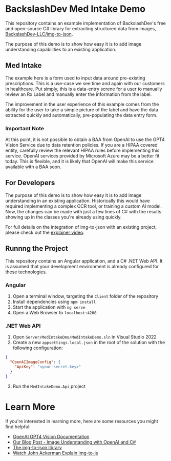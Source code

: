# BackslashDev Med Intake Demo

This repository contains an example implementation of BackslashDev's free and open-source C# library for extracting structured data from images, [BackslashDev-LLC/img-to-json](https://github.com/BackslashDev-LLC/img-to-json).

The purpose of this demo is to show how easy it is to add image understanding capabilities to an existing application.

## Med Intake

The example here is a form used to input data around pre-existing prescriptions. This is a use-case we see time and again with our customers in healthcare. Put simply, this is a data-entry screne for a user to manually review an Rx Label and manually enter the information from the label.

The improvement in the user experience of this example comes from the ability for the user to take a simple picture of the label and have the data extracted quickly and automatically, pre-populating the data entry form.

### Important Note

At this point, it is not possible to obtain a BAA from OpenAI to use the GPT4 Vision Service due to data retention policies. If you are a HIPAA covered entity, carefully review the relevant HIPAA rules before implementing this service. OpenAI services provided by Microsoft Azure may be a better fit today. This is flexible, and it is likely that OpenAI will make this service available with a BAA soon.

## For Developers

The purpose of this demo is to show how easy it is to add image understanding in an existing application. Historically this would have required implementing a complex OCR tool, or training a custom AI model. Now, the changes can be made with just a few lines of C# with the results showing up in the classes you're already using quickly.

For full details on the integration of img-to-json with an existing project, please check out the [explainer video]().

## Runnng the Project

This repository contains an Angular application, and a C# .NET Web API. It is assumed that your development environment is already configured for these technologies.

### Angular

1. Open a terminal window, targeting the `Client` folder of the repository
1. Install dependencies using `npm install`
1. Start the application with `ng serve`
1. Open a Web Browser to `localhost:4200`

### .NET Web API

1. Open `Server/MedIntakeDmo/MedIntakeDemo.sln` in Visual Studio 2022
1. Create a new `appsettings.local.json` in the root of the solution with the following configuration:

```json
{
  "OpenAIImageConfig": {
    "ApiKey": "<your-secret-key>"
  }
}
```

3. Run the `MedIntakeDemo.Api` project

# Learn More

If you're interested in learning more, here are some resources you might find helpful:

- [OpenAI GPT4 Vision Documentation](https://platform.openai.com/docs/guides/vision)
- [Our Blog Post - Image Understanding with OpenAI and C#](https://www.backslashdev.com/blogs/image-understanding-with-openai-and-cs)
- [The img-to-json library](https://github.com/BackslashDev-LLC/img-to-json)
- [Watch John Ackerman Explain img-to-js]()
